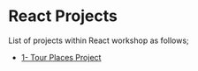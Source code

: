 # React Projects

List of projects within React workshop as follows;

- [1- Tour Places Project](./001-Tour-Places-RP-01/README.md)
